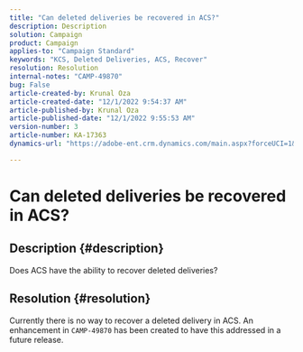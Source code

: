 ```yaml
---
title: "Can deleted deliveries be recovered in ACS?"
description: Description
solution: Campaign
product: Campaign
applies-to: "Campaign Standard"
keywords: "KCS, Deleted Deliveries, ACS, Recover"
resolution: Resolution
internal-notes: "CAMP-49870"
bug: False
article-created-by: Krunal Oza
article-created-date: "12/1/2022 9:54:37 AM"
article-published-by: Krunal Oza
article-published-date: "12/1/2022 9:55:53 AM"
version-number: 3
article-number: KA-17363
dynamics-url: "https://adobe-ent.crm.dynamics.com/main.aspx?forceUCI=1&pagetype=entityrecord&etn=knowledgearticle&id=2f0d6c27-5e71-ed11-9561-6045bd006a22"

---
```

# Can deleted deliveries be recovered in ACS?

## Description {#description}


Does ACS have the ability to recover deleted deliveries?


## Resolution {#resolution}


Currently there is no way to recover a deleted delivery in ACS. An enhancement in `CAMP-49870` has been created to have this addressed in a future release.
